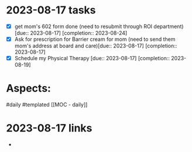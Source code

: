 
# 2023-08-17 tasks

- [x] get mom's 602 form done (need to resubmit through ROI department)  [due:: 2023-08-17]  [completion:: 2023-08-24]
- [x] Ask for prescription for Barrier cream for mom  (need to send them mom's address at board and care)[due:: 2023-08-17]  [completion:: 2023-08-17]
- [x] Schedule my Physical Therapy  [due:: 2023-08-17]  [completion:: 2023-08-19]

# Aspects:
#daily #templated
[[MOC - daily]]

# 2023-08-17 links
- 


